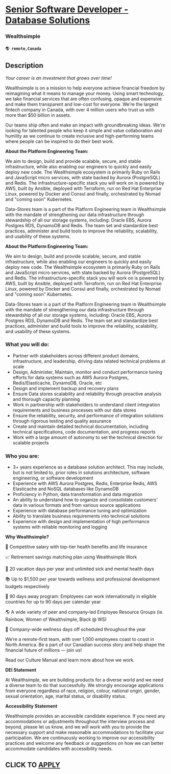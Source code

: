 # [Senior Software Developer - Database Solutions](https://www.remotewlb.com/apply/senior-software-developer-database-solutions)  
### Wealthsimple  
#### `🌎 remote,Canada`  

## Description

 _Your career is an investment that grows over time!_

  

Wealthsimple is on a mission to help everyone achieve financial freedom by reimagining what it means to manage your money. Using smart technology, we take financial services that are often confusing, opaque and expensive and make them transparent and low-cost for everyone. We’re the largest fintech company in Canada, with over 4 million users who trust us with more than $50 billion in assets.

  

Our teams ship often and make an impact with groundbreaking ideas. We're looking for talented people who keep it simple and value collaboration and humility as we continue to create inclusive and high-performing teams where people can be inspired to do their best work.

  

 **About the Platform Engineering Team:**

We aim to design, build and provide scalable, secure, and stable infrastructure, while also enabling our engineers to quickly and easily deploy new code. The Wealthsimple ecosystem is primarily Ruby on Rails and JavaScript micro services, with state backed by Aurora (PostgreSQL) and Redis. The infrastructure-specific stack you will work on is powered by AWS, built by Ansible, deployed with Terraform, run on Red Hat Enterprise Linux, powered by Docker and Consul and finally, orchestrated by Nomad and "coming soon" Kubernetes.

  

Data-Stores team is a part of the Platform Engineering team in Wealthsimple with the mandate of strengthening our data infrastructure through stewardship of all our storage systems, including: Oracle EBS, Aurora Postgres RDS, DynamoDB and Redis. The team set and standardize best practices, administer and build tools to improve the reliability, scalability, and usability of these systems.

  

**About the Platform Engineering Team:**

We aim to design, build and provide scalable, secure, and stable infrastructure, while also enabling our engineers to quickly and easily deploy new code. The Wealthsimple ecosystem is primarily Ruby on Rails and JavaScript micro services, with state backed by Aurora (PostgreSQL) and Redis. The infrastructure-specific stack you will work on is powered by AWS, built by Ansible, deployed with Terraform, run on Red Hat Enterprise Linux, powered by Docker and Consul and finally, orchestrated by Nomad and "coming soon" Kubernetes.

  

Data-Stores team is a part of the Platform Engineering team in Wealthsimple with the mandate of strengthening our data infrastructure through stewardship of all our storage systems, including: Oracle EBS, Aurora Postgres RDS, DynamoDB and Redis. The team set and standardize best practices, administer and build tools to improve the reliability, scalability, and usability of these systems.

  

### What you will do:

* Partner with stakeholders across different product domains, infrastructure, and leadership, driving data related technical problems at scale
* Design, Administer, Maintain, monitor and conduct performance tuning efforts for data systems such as AWS Aurora Postgres, Redis/Elasticache, DynamoDB, Oracle, etc 
* Design and implement backup and recovery plans 
* Ensure Data stores scalability and reliability through proactive analysis and thorough capacity planning 
* Work in partnership with stakeholders to understand client integration requirements and business processes with our data stores 
* Ensure the reliability, security, and performance of integration solutions through rigorous testing and quality assurance 
* Create and maintain detailed technical documentation, including technical specifications, code documentation, and progress reports 
* Work with a large amount of autonomy to set the technical direction for scalable projects 

  

### Who you are:

* 3+ years experience as a database solution architect. This may include, but is not limited to, prior roles in solutions architecture, software engineering, or software development 
* Experience with AWS Aurora Postgres, Redis, Enterprise Redis, AWS Elasticache and NoSQL databases like DynamoDB
* Proficiency in Python, data transformation and data migration 
* An ability to understand how to organize and consolidate customers' data in various formats and from various source applications 
* Experience with database performance tuning and optimization 
* Ability to translate business requirements into technical solutions 
* Experience with design and implementation of high performance systems with reliable monitoring and logging 

  

**Why Wealthsimple?**

🤑 Competitive salary with top-tier health benefits and life insurance

📈 Retirement savings matching plan using Wealthsimple Work

🌴 20 vacation days per year and unlimited sick and mental health days

📚 Up to $1,500 per year towards wellness and professional development budgets respectively

🛫 90 days away program: Employees can work internationally in eligible countries for up to 90 days per calendar year

🌎 A wide variety of peer and company-led Employee Resource Groups (ie. Rainbow, Women of Wealthsimple, Black @ WS)

💖 Company-wide wellness days off scheduled throughout the year

  

We’re a remote-first team, with over 1,000 employees coast to coast in North America. Be a part of our Canadian success story and help shape the financial future of millions — join us!

  

Read our Culture Manual and learn more about how we work.

  

 **DEI Statement**

At Wealthsimple, we are building products for a diverse world and we need a diverse team to do that successfully. We strongly encourage applications from everyone regardless of race, religion, colour, national origin, gender, sexual orientation, age, marital status, or disability status.

  

**Accessibility Statement**

Wealthsimple provides an accessible candidate experience. If you need any accommodations or adjustments throughout the interview process and beyond, please let us know, and we will work with you to provide the necessary support and make reasonable accommodations to facilitate your participation. We are continuously working to improve our accessibility practices and welcome any feedback or suggestions on how we can better accommodate candidates with accessibility needs.

  
## CLICK TO [APPLY](https://www.remotewlb.com/apply/senior-software-developer-database-solutions)

